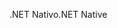 <span data-ttu-id="095a7-101">.NET Nativo</span><span class="sxs-lookup"><span data-stu-id="095a7-101">.NET Native</span></span>